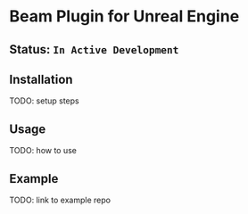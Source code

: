 ﻿# Beam Plugin for Unreal Engine

## Status: `In Active Development`

## Installation
TODO: setup steps

## Usage
TODO: how to use

## Example
TODO: link to example repo
